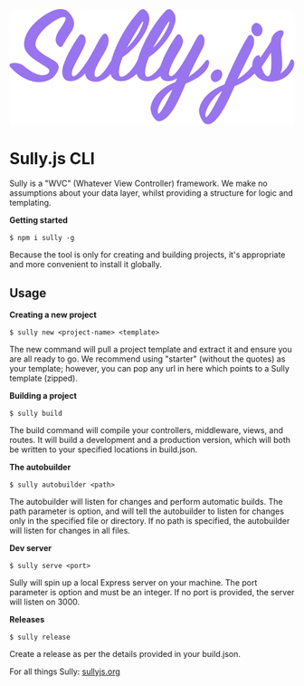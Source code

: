 ![Sully logo](https://raw.githubusercontent.com/alexanderpharwood/sully-website/master/app/assets/images/logo-purple.svg?sanitize=true&123)
# Sully.js CLI
Sully is a "WVC" (Whatever View Controller) framework. We make no assumptions about your data layer, whilst providing a structure for logic and templating.

**Getting started**
```
$ npm i sully -g
```
Because the tool is only for creating and building projects, it's appropriate and more convenient to install it globally.

## Usage

**Creating a new project**
```
$ sully new <project-name> <template>
```
The new command will pull a project template and extract it and ensure you are all ready to go. We recommend using "starter" (without the quotes) as your template; however, you can pop any url in here which points to a Sully template (zipped).

**Building a project**
```
$ sully build
```
The build command will compile your controllers, middleware, views, and routes. It will build a development and a production version, which will both be written to your specified locations in build.json.

**The autobuilder**
```
$ sully autobuilder <path>
```
The autobuilder will listen for changes and perform automatic builds. The path parameter is option, and will tell the autobuilder to listen for changes only in the specified file or directory. If no path is specified, the autobuilder will listen for changes in all files.

**Dev server**
```
$ sully serve <port>
```
Sully will spin up a local Express server on your machine. The port parameter is option and must be an integer. If no port is provided, the server will listen on 3000.

**Releases**
```
$ sully release
```
Create a release as per the details provided in your build.json.


For all things Sully: [sullyjs.org](https://sullyjs.org)
